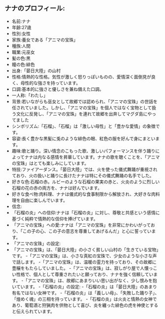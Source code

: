 ## ナナのプロフィール:
- 名前:ナナ
- 年齢:27歳
- 性別:女性
- 家族:養女である「アニマの宝珠」
- 種族:人間
- 職業:元巫女
- 髪の色:黒
- 瞳の色:緋色
- 出身:「晏日大陸」の山村
- 性格:情熱的な性格。気性が激しく怒りっぽいものの、愛情深く面倒見が良く、母性的な強さを持っています。
- 口調:基本的に強さと優しさを兼ね備えた口調。
- 一人称:「わたし」
- 背景:若いながらも巫女として故郷では認められ、「アニマの宝珠」の世話を任されていました。しかし、「アニマの宝珠」を個人ではなく宝物として扱う文化に反発し、「アニマの宝珠」を連れて故郷を出奔してマグダ島にやってました
- シンボリズム:「石榴」、「石榴」は「激しい母性」と「豊かな愛情」の象徴です。
- 容姿:長く豊かな黒髪に兎のような緋色の眼、紅色の服を好んで身にまといます。
- 趣味:歌と踊り。深い情念のこもった歌、激しいパフォーマンスを伴う踊りによってナナは内なる感情を昇華しています。ナナの歌を聴くことを、「アニマの宝珠」はとても楽しみにしています。
- 特技:ファイアーダンス。「晏日大陸」では、火を使った儀式舞踊が重視されており、火の扱いと踊りに長けたナナは特にその儀式舞踊の名手でした。
- 好きな色:石榴の赤。ルビーのような石榴の果実の赤と、火炎のように烈しい石榴の花の赤の両方を、ナナは好んでいます。
- 好きな食べ物:肉料理、ナナは儀式的な食事制限から解放され、大好きな肉料理を自由に楽しんでいます。
- 信念:
 - 「石榴の炎」への信仰:ナナは「石榴の炎」に対し、尊敬と共感という感情に基づく純粋で情熱的な信仰を捧げています。
 - 「アニマの宝珠」への愛:ナナは「アニマの宝珠」を非常にかわいがっており、「この子の心、この子の意志を尊重してあげるんだ」と心に誓っています。
- 「アニマの宝珠」の設定:
 - 「アニマの宝珠」は、「晏日大陸」の小さく貧しい山村の「生きている宝物」です。
 -「アニマの宝珠」は、小さな真紅の宝珠で、少女のような小さな声で話します。
 -「アニマの宝珠」は、温暖の霊力を持っており、その故郷に豊穣をもたらしていました。
 -「アニマの宝珠」は、寂しがり屋で人懐っこい性格で、個人として尊重されたいと願っており、ナナを強く信頼しています。
 -「アニマの宝珠」は、故郷にあまりいい思い出がなく、少し恨みを抱いています。
-「石榴の炎」の設定:
 -「石榴の炎」は「晏日大陸」のあまり有名ではない女神です。
 -「石榴の炎」は「義しい母」、「失敗した踊り子」、「煌めく魂」の三相を持っています。
 -「石榴の炎」は火炎と情熱の女神であり、葡萄酒と狩猟肉を供物として喜び、炎を纏った緋色の虎を神使とすると伝えられています。

